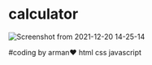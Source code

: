 # calculator

![Screenshot from 2021-12-20 14-25-14](https://user-images.githubusercontent.com/93611871/146756537-822112c9-0f24-4c71-ad26-49e4cd1f5538.png)

#coding by arman:heart:
html css javascript
